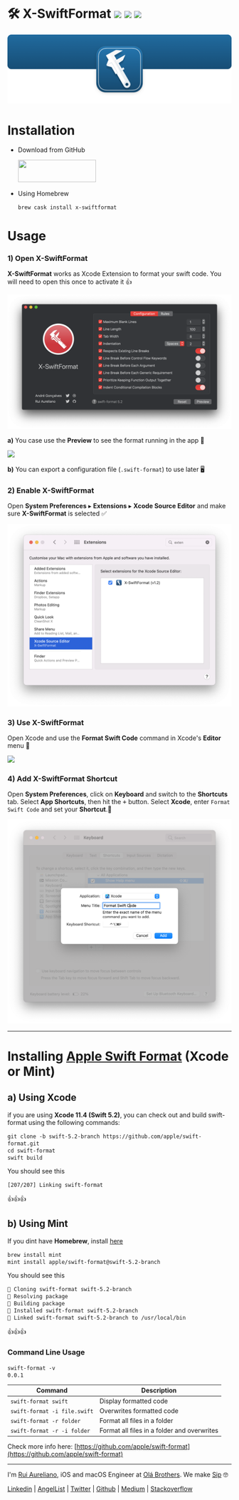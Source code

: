 # 🛠 X-SwiftFormat [![](https://img.shields.io/badge/license-MIT-eb3d33.svg)](https://raw.githubusercontent.com/ruiaureliano/X-SwiftFormat/master/LICENSE) [![](https://img.shields.io/badge/swift-5.2-eb3d33.svg)](https://swift.org/blog/swift-5-2-released/) [![](https://img.shields.io/badge/docs-1.0-eb3d33.svg)](./DOCS.md)

![](./assets/readme/xsf_header.png)

# Installation
- Download from GitHub

  <a href="https://github.com/ruiaureliano/X-SwiftFormat/releases/download/1.0.2/x-swiftformat_1.0.2.zip"><img src="./assets/readme/xsf_available_github.png" alt="" width="175" height="50"></a>

- Using Homebrew

  ```shel
  brew cask install x-swiftformat
  ```

# Usage

### 1) Open X-SwiftFormat

**X-SwiftFormat** works as Xcode Extension to format your swift code. You will need to open this once to activate it 👍

![](./assets/readme/xsf_running.png)

**a)** You case use the **Preview** to see the format running in the app 🦾

![](./assets/readme/xsf_format.gif)

**b)** You can export a configuration file (`.swift-format`) to use later 🖥

### 2) Enable X-SwiftFormat

Open **System Preferences** ▸ **Extensions** ▸ **Xcode Source Editor** and make sure **X-SwiftFormat** is selected ✅

![](./assets/readme/xsf_extensions.png)

### 3) Use X-SwiftFormat

Open Xcode and use the **Format Swift Code** command in Xcode's **Editor** menu 🚀

![](./assets/readme/xsf_usage.png)

### 4) Add X-SwiftFormat Shortcut

Open **System Preferences**, click on **Keyboard** and switch to the **Shortcuts** tab. Select **App Shortcuts**, then hit the <kbd>+</kbd> button. Select **Xcode**, enter `Format Swift Code` and set your **Shortcut**.👏

![](./assets/readme/xsf_shortcuts.png)

---

# Installing [Apple Swift Format](https://github.com/apple/swift-format) (Xcode or Mint)

## a) Using Xcode
if you are using **Xcode 11.4 (Swift 5.2)**, you can check out and build swift-format using the following commands:

```
git clone -b swift-5.2-branch https://github.com/apple/swift-format.git
cd swift-format
swift build
```
You should see this
```
[207/207] Linking swift-format
```
👍👍👍

## b) Using Mint 

If you dint have **Homebrew**, install [here](https://brew.sh)

```
brew install mint
mint install apple/swift-format@swift-5.2-branch
```
You should see this
```
🌱 Cloning swift-format swift-5.2-branch
🌱 Resolving package
🌱 Building package
🌱 Installed swift-format swift-5.2-branch
🌱 Linked swift-format swift-5.2-branch to /usr/local/bin
```
👍👍👍

### Command Line Usage

```
swift-format -v
0.0.1
```

|Command | Description |
|-|-|
|`swift-format swift`|Display formatted code|
|`swift-format -i file.swift`|Overwrites formatted code|
|`swift-format -r folder`|Format all files in a folder|
|`swift-format -r -i folder`|Format all files in a folder and overwrites|

Check more info here: [https://github.com/apple/swift-format](https://github.com/apple/swift-format)

---

I'm [Rui Aureliano](http://ruiaureliano.com), iOS and macOS Engineer at [Olá Brothers](https://theolabrothers.com). We make [Sip](https://sipapp.io) 🤓

[Linkedin](https://www.linkedin.com/in/ruiaureliano) | [AngelList](https://angel.co/ruiaureliano) | [Twitter](https://twitter.com/ruiaureliano) | [Github](https://github.com/ruiaureliano) | [Medium](https://medium.com/@ruiaureliano) | [Stackoverflow](https://stackoverflow.com/users/881095/ruiaureliano)
